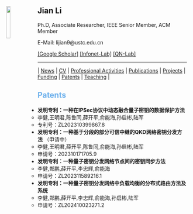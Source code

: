 <body>
  <img align="left" width="15%" height="15%" hspace = 10 src="/homepage/images/Photo-lijian.JPG"/>
    <span>
      <h2 size="8" face="" color="black">Jian Li</h2>
      <p>
        Ph.D, Associate Researcher, IEEE Senior Member, ACM Member
      </p>
      <p>
        E-Mail: lijian9@ustc.edu.cn
      </p>
      <p>
        <a href="https://scholar.google.com/citations?user=ZuP2MtEAAAAJ&hl=zh-CN">[Google Scholar]</a> <a href="http://if.ustc.edu.cn/member.php">[Infonet-Lab]</a> <a href="https://qnlab-ustc.com/">[QN-Lab]</a>
      </p>
    </span>
</body>

***

| [News](/homepage/) | [CV](/homepage/CV.html) | [Professional Activities](/homepage/activities.html) | [Publications](/homepage/publications.html) | [Projects](/homepage/projects.html) | [Funding](/homepage/funding.html) | [Patents](/homepage/patents.html) | [Teaching](/homepage/teaching.html) |  

## <font color=#6EB1EC>Patents</font>

* **发明专利：一种在IPSec协议中动态融合量子密钥的数据保护方法**  
	* 李健,王明君,陈鲁同,薛开平,俞能海,孙启彬,陆军  
	* 专利号：ZL202310399867.8  
* **发明专利：一种基于分段的部分可信中继的QKD网络密钥分发方法** （申请中）  
	* 李健,王明君,薛开平,陈鲁同,俞能海,孙启彬,陆军   	
  * 申请号：202310171705.9
* **发明专利：一种量子密钥分发网络节点间的密钥同步方法** 
  * 李健,郑鹏,薛开平,李忠辉,俞能海   
  * 申请号：ZL202311589216.1
* **发明专利：一种量子密钥分发网络中负载均衡的分布式路由方法及系统** 
  * 李健,郑鹏,薛开平,李忠辉,俞能海,孙启彬,陆军   
  * 申请号：ZL202410023271.2  